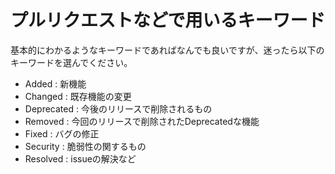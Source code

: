 # プルリクエストなどで用いるキーワード

基本的にわかるようなキーワードであればなんでも良いですが、迷ったら以下のキーワードを選んでください。

- Added : 新機能
- Changed : 既存機能の変更
- Deprecated : 今後のリリースで削除されるもの
- Removed : 今回のリリースで削除されたDeprecatedな機能
- Fixed : バグの修正
- Security : 脆弱性の関するもの
- Resolved : issueの解決など
